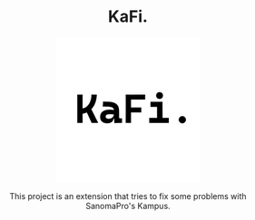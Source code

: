 <h1 align="center">KaFi.</h1>
<div align="center">
    <img src="readmeImages/kafi.png" alt="KaFi. image">
</div>
<p align="center">This project is an extension that tries to fix some problems with SanomaPro's Kampus.</p>

<br>